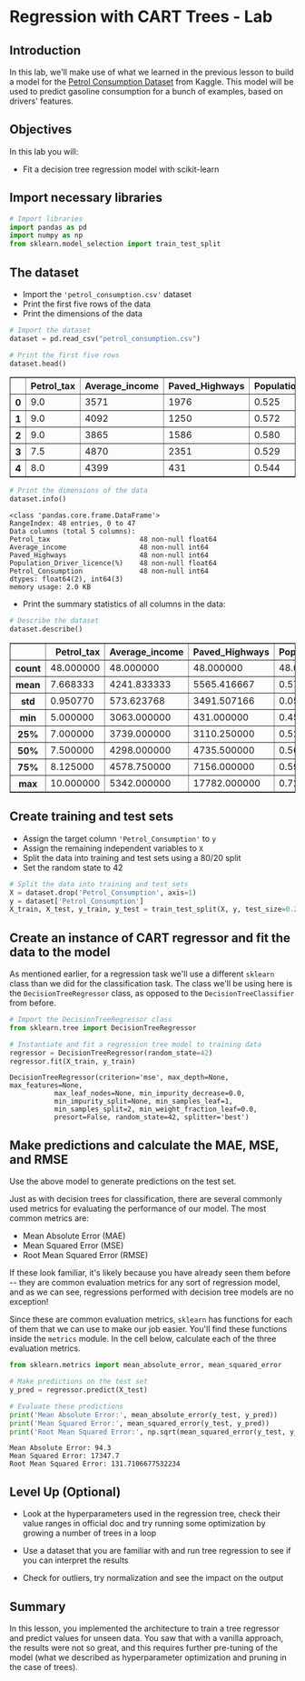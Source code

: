 
# Regression with CART Trees - Lab

## Introduction

In this lab, we'll make use of what we learned in the previous lesson to build a model for the [Petrol Consumption Dataset](https://www.kaggle.com/harinir/petrol-consumption) from Kaggle. This model will be used to predict gasoline consumption for a bunch of examples, based on drivers' features.

## Objectives

In this lab you will: 

- Fit a decision tree regression model with scikit-learn

## Import necessary libraries 


```python
# Import libraries 
import pandas as pd  
import numpy as np  
from sklearn.model_selection import train_test_split 
```

## The dataset 

- Import the `'petrol_consumption.csv'` dataset 
- Print the first five rows of the data 
- Print the dimensions of the data 


```python
# Import the dataset
dataset = pd.read_csv("petrol_consumption.csv")
```


```python
# Print the first five rows
dataset.head()
```




<div>
<style scoped>
    .dataframe tbody tr th:only-of-type {
        vertical-align: middle;
    }

    .dataframe tbody tr th {
        vertical-align: top;
    }

    .dataframe thead th {
        text-align: right;
    }
</style>
<table border="1" class="dataframe">
  <thead>
    <tr style="text-align: right;">
      <th></th>
      <th>Petrol_tax</th>
      <th>Average_income</th>
      <th>Paved_Highways</th>
      <th>Population_Driver_licence(%)</th>
      <th>Petrol_Consumption</th>
    </tr>
  </thead>
  <tbody>
    <tr>
      <th>0</th>
      <td>9.0</td>
      <td>3571</td>
      <td>1976</td>
      <td>0.525</td>
      <td>541</td>
    </tr>
    <tr>
      <th>1</th>
      <td>9.0</td>
      <td>4092</td>
      <td>1250</td>
      <td>0.572</td>
      <td>524</td>
    </tr>
    <tr>
      <th>2</th>
      <td>9.0</td>
      <td>3865</td>
      <td>1586</td>
      <td>0.580</td>
      <td>561</td>
    </tr>
    <tr>
      <th>3</th>
      <td>7.5</td>
      <td>4870</td>
      <td>2351</td>
      <td>0.529</td>
      <td>414</td>
    </tr>
    <tr>
      <th>4</th>
      <td>8.0</td>
      <td>4399</td>
      <td>431</td>
      <td>0.544</td>
      <td>410</td>
    </tr>
  </tbody>
</table>
</div>




```python
# Print the dimensions of the data
dataset.info()
```

    <class 'pandas.core.frame.DataFrame'>
    RangeIndex: 48 entries, 0 to 47
    Data columns (total 5 columns):
    Petrol_tax                      48 non-null float64
    Average_income                  48 non-null int64
    Paved_Highways                  48 non-null int64
    Population_Driver_licence(%)    48 non-null float64
    Petrol_Consumption              48 non-null int64
    dtypes: float64(2), int64(3)
    memory usage: 2.0 KB
    

- Print the summary statistics of all columns in the data: 


```python
# Describe the dataset
dataset.describe()
```




<div>
<style scoped>
    .dataframe tbody tr th:only-of-type {
        vertical-align: middle;
    }

    .dataframe tbody tr th {
        vertical-align: top;
    }

    .dataframe thead th {
        text-align: right;
    }
</style>
<table border="1" class="dataframe">
  <thead>
    <tr style="text-align: right;">
      <th></th>
      <th>Petrol_tax</th>
      <th>Average_income</th>
      <th>Paved_Highways</th>
      <th>Population_Driver_licence(%)</th>
      <th>Petrol_Consumption</th>
    </tr>
  </thead>
  <tbody>
    <tr>
      <th>count</th>
      <td>48.000000</td>
      <td>48.000000</td>
      <td>48.000000</td>
      <td>48.000000</td>
      <td>48.000000</td>
    </tr>
    <tr>
      <th>mean</th>
      <td>7.668333</td>
      <td>4241.833333</td>
      <td>5565.416667</td>
      <td>0.570333</td>
      <td>576.770833</td>
    </tr>
    <tr>
      <th>std</th>
      <td>0.950770</td>
      <td>573.623768</td>
      <td>3491.507166</td>
      <td>0.055470</td>
      <td>111.885816</td>
    </tr>
    <tr>
      <th>min</th>
      <td>5.000000</td>
      <td>3063.000000</td>
      <td>431.000000</td>
      <td>0.451000</td>
      <td>344.000000</td>
    </tr>
    <tr>
      <th>25%</th>
      <td>7.000000</td>
      <td>3739.000000</td>
      <td>3110.250000</td>
      <td>0.529750</td>
      <td>509.500000</td>
    </tr>
    <tr>
      <th>50%</th>
      <td>7.500000</td>
      <td>4298.000000</td>
      <td>4735.500000</td>
      <td>0.564500</td>
      <td>568.500000</td>
    </tr>
    <tr>
      <th>75%</th>
      <td>8.125000</td>
      <td>4578.750000</td>
      <td>7156.000000</td>
      <td>0.595250</td>
      <td>632.750000</td>
    </tr>
    <tr>
      <th>max</th>
      <td>10.000000</td>
      <td>5342.000000</td>
      <td>17782.000000</td>
      <td>0.724000</td>
      <td>968.000000</td>
    </tr>
  </tbody>
</table>
</div>



## Create training and test sets

- Assign the target column `'Petrol_Consumption'` to `y` 
- Assign the remaining independent variables to `X` 
- Split the data into training and test sets using a 80/20 split 
- Set the random state to 42 


```python
# Split the data into training and test sets
X = dataset.drop('Petrol_Consumption', axis=1)  
y = dataset['Petrol_Consumption']  
X_train, X_test, y_train, y_test = train_test_split(X, y, test_size=0.2, random_state=42)
```

## Create an instance of CART regressor and fit the data to the model 

As mentioned earlier, for a regression task we'll use a different `sklearn` class than we did for the classification task. The class we'll be using here is the `DecisionTreeRegressor` class, as opposed to the `DecisionTreeClassifier` from before.


```python
# Import the DecisionTreeRegressor class 
from sklearn.tree import DecisionTreeRegressor

# Instantiate and fit a regression tree model to training data 
regressor = DecisionTreeRegressor(random_state=42)
regressor.fit(X_train, y_train)
```




    DecisionTreeRegressor(criterion='mse', max_depth=None, max_features=None,
               max_leaf_nodes=None, min_impurity_decrease=0.0,
               min_impurity_split=None, min_samples_leaf=1,
               min_samples_split=2, min_weight_fraction_leaf=0.0,
               presort=False, random_state=42, splitter='best')



## Make predictions and calculate the MAE, MSE, and RMSE

Use the above model to generate predictions on the test set. 

Just as with decision trees for classification, there are several commonly used metrics for evaluating the performance of our model. The most common metrics are:

* Mean Absolute Error (MAE)
* Mean Squared Error (MSE)
* Root Mean Squared Error (RMSE)

If these look familiar, it's likely because you have already seen them before -- they are common evaluation metrics for any sort of regression model, and as we can see, regressions performed with decision tree models are no exception!

Since these are common evaluation metrics, `sklearn` has functions for each of them that we can use to make our job easier. You'll find these functions inside the `metrics` module. In the cell below, calculate each of the three evaluation metrics. 


```python
from sklearn.metrics import mean_absolute_error, mean_squared_error

# Make predictions on the test set
y_pred = regressor.predict(X_test) 

# Evaluate these predictions
print('Mean Absolute Error:', mean_absolute_error(y_test, y_pred))  
print('Mean Squared Error:', mean_squared_error(y_test, y_pred))  
print('Root Mean Squared Error:', np.sqrt(mean_squared_error(y_test, y_pred)))
```

    Mean Absolute Error: 94.3
    Mean Squared Error: 17347.7
    Root Mean Squared Error: 131.7106677532234
    

## Level Up (Optional)

- Look at the hyperparameters used in the regression tree, check their value ranges in official doc and try running some optimization by growing a number of trees in a loop 

- Use a dataset that you are familiar with and run tree regression to see if you can interpret the results 

- Check for outliers, try normalization and see the impact on the output 

## Summary 

In this lesson, you implemented the architecture to train a tree regressor and predict values for unseen data. You saw that with a vanilla approach, the results were not so great, and this requires further pre-tuning of the model (what we described as hyperparameter optimization and pruning in the case of trees). 

